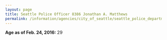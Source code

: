 ```yaml
---
layout: page
title: Seattle Police Officer 8386 Jonathan A. Matthews
permalink: /information/agencies/city_of_seattle/seattle_police_department/copbook/8386/
---
```


**Age as of Feb. 24, 2016:** 29
